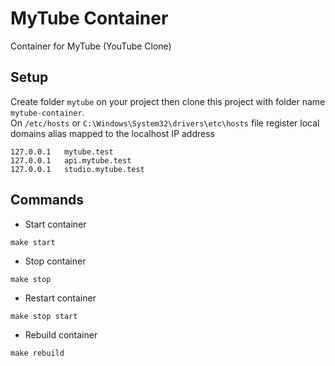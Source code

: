 # MyTube Container

Container for MyTube (YouTube Clone)

## Setup

Create folder `mytube` on your project then clone this project with folder name `mytube-container`.
\
On `/etc/hosts` or `C:\Windows\System32\drivers\etc\hosts` file register local domains alias mapped to the localhost IP address

```
127.0.0.1   mytube.test
127.0.0.1   api.mytube.test
127.0.0.1   studio.mytube.test
```

## Commands

- Start container

```shell
make start
```

- Stop container

```shell
make stop
```

- Restart container

```shell
make stop start
```

- Rebuild container

```shell
make rebuild
```
